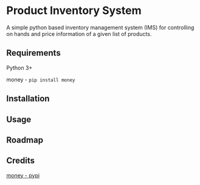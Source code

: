 # Product Inventory System

A simple python based inventory management system (IMS) for controlling on hands and price information of a given list of products.

## Requirements

Python 3+

money - `pip install money`

## Installation

## Usage

## Roadmap

## Credits

[money - pypi](https://pypi.org/project/money/)